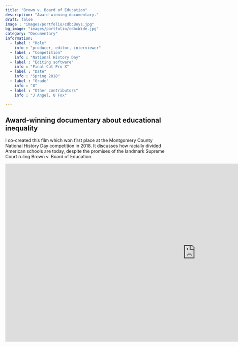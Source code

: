 ```yaml
---
title: "Brown v. Board of Education"
description: "Award-winning documentary."
draft: false
image : "images/portfolio/cdbcBoys.jpg"
bg_image: "images/portfolio/cdbcWide.jpg"
category: "Documentary"
information:
  - label : "Role"
    info : "producer, editor, interviewer"
  - label : "Competition"
    info : "National History Day"
  - label : "Editing software"
    info : "Final Cut Pro X"
  - label : "Date"
    info : "Spring 2018"
  - label : "Grade"
    info : "8"
  - label : "Other contributors"
    info : "J Angel, U Fox"

---
```


## Award-winning documentary about educational inequality

I co-created this film which won first place at the Montgomery County National History Day competition in 2018. It discusses how racially divided American schools are today, despite the promises of the landmark Supreme Court ruling Brown v. Board of Education.

<iframe width="1194.6" height="560" src="https://youtu.be/uaYlKnwQ1-k" frameborder="0" allow="accelerometer; autoplay; clipboard-write; encrypted-media; gyroscope; picture-in-picture" allowfullscreen></iframe>